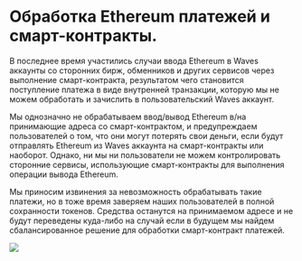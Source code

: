 # **Обработка Ethereum платежей и смарт-контракты**.

В последнее время участились случаи ввода Ethereum в Waves аккаунты со сторонних бирж, обменников и других сервисов через выполнение смарт-контракта, результатом чего становится поступление платежа в виде внутренней транзакции, которую мы не можем обработать и зачислить в пользовательский Waves аккаунт.

Мы однозначно не обрабатываем ввод/вывод Ethereum в/на принимающие адреса со смарт-контрактом, и предупреждаем пользователей о том, что они могут потерять свои деньги, если будут отправлять Ethereum из Waves аккаунта на смарт-контракты или наоборот. Однако, ни мы ни пользователи не можем контролировать сторонние сервисы, использующие смарт-контракты для выполнения операции вывода Ethereum.

Мы приносим извинения за невозможность обрабатывать такие платежи, но в тоже время заверяем наших пользователей в полной сохранности токенов. Средства останутся на принимаемом адресе и не будут переведены куда-либо на случай если в будущем мы найдем сбалансированное решение для обработки смарт-контракт платежей.

![](/_assets/ethereum_smartcontract_payments_01.png)
